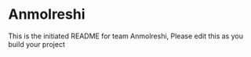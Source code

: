 # Anmolreshi
This is the initiated README for team Anmolreshi, Please edit this as you build your project

